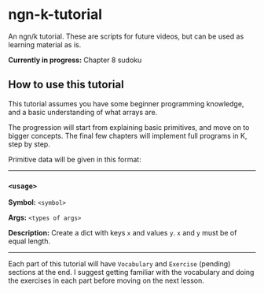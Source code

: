 # ngn-k-tutorial
An ngn/k tutorial. These are scripts for future videos, but can be used as learning material as is.

**Currently in progress:** Chapter 8 sudoku

## How to use this tutorial

This tutorial assumes you have some beginner programming knowledge, and a basic understanding of what arrays are.

The progression will start from explaining basic primitives, and move on to bigger concepts. The final few chapters will implement full programs in K, step by step.

Primitive data will be given in this format:

---

### `<usage>` <primitive name>

**Symbol:** `<symbol>`

**Args:** `<types of args>`

**Description:** Create a dict with keys `x` and values `y`. `x` and `y` must be of equal length.

---

Each part of this tutorial will have `Vocabulary` and `Exercise` (pending) sections at the end. I suggest getting familiar with the vocabulary and doing the exercises in each part before moving on the next lesson. 
